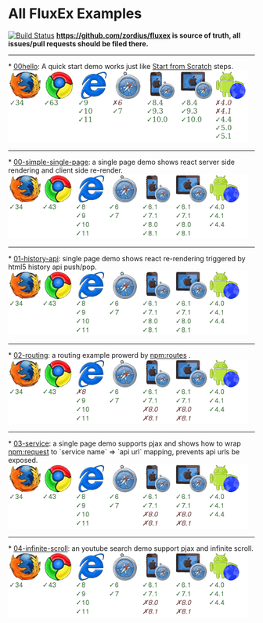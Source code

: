 All FluxEx Examples
===================

[![Build Status](https://travis-ci.org/zordius/fluxex-examples.svg?branch=master)](https://travis-ci.org/zordius/fluxex-examples) **https://github.com/zordius/fluxex is source of truth, all issues/pull requests should be filed there.**

<hr />
* <a href="00hello">00hello</a>: A quick start demo works just like <a href="https://github.com/zordius/fluxex/blob/master/SCRATCH.md">Start from Scratch</a> steps.
<img src="https://github.com/zordius/fluxex/blob/last_result/examples/00hello/badge.png" />

<hr />
* <a href="00-simple-single-page">00-simple-single-page</a>: a single page demo shows react server side rendering and client side re-render.
<img src="https://github.com/zordius/fluxex-examples/blob/last_result/00-simple-single-page/badge.png" />

<hr />
* <a href="01-history-api">01-history-api</a>: single page demo shows react re-rendering triggered by html5 history api push/pop.
<img src="https://github.com/zordius/fluxex-examples/blob/last_result/01-history-api/badge.png" />

<hr />
* <a href="02-routing">02-routing</a>: a routing example prowerd by <a href="https://github.com/aaronblohowiak/routes.js">npm:routes</a> .
<img src="https://github.com/zordius/fluxex-examples/blob/last_result/02-routing/badge.png" />

<hr />
* <a href="03-service">03-service</a>: a single page demo supports pjax and shows how to wrap <a href="https://github.com/request/request">npm:request</a> to `service name` => `api url` mapping, prevents api urls be exposed.
<img src="https://github.com/zordius/fluxex-examples/blob/last_result/03-service/badge.png" />

<hr />
* <a href="04-infinite-scroll">04-infinite-scroll</a>: an youtube search demo support pjax and infinite scroll.
<img src="https://github.com/zordius/fluxex-examples/blob/last_result/04-infinite-scroll/badge.png" />

